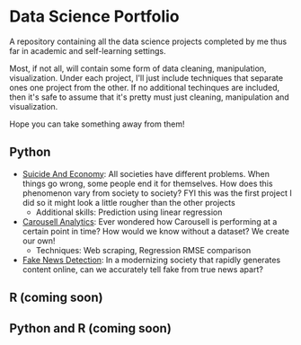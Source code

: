 # Data Science Portfolio
A repository containing all the data science projects completed by me thus far in academic and self-learning settings. 

Most, if not all, will contain some form of data cleaning, manipulation, visualization. Under each project, I'll just include techniques that separate ones one project from the other. If no additional techinques are included, then it's safe to assume that it's pretty must just cleaning, manipulation and visualization. 

Hope you can take something away from them!

## Python
- [Suicide And Economy](https://github.com/zenrith/Data-Science-Portfolio-/blob/main/Suicide%20And%20Economy/Suicide%20And%20Economy.ipynb): All societies have different problems. When things go wrong, some people end it for themselves. How does this phenomenon vary from society to society? FYI this was the first project I did so it might look a little rougher than the other projects
  - Additional skills: Prediction using linear regression
- [Carousell Analytics](https://github.com/zenrith/Data-Science-Portfolio-/blob/main/Carousell%20Analytics/Carousell%20Analytics.ipynb): Ever wondered how Carousell is performing at a certain point in time? How would we know without a dataset? We create our own!
  - Techniques: Web scraping, Regression RMSE comparison 
- [Fake News Detection](): In a modernizing society that rapidly generates content online, can we accurately tell fake from true news apart?

## R (coming soon)


## Python and R (coming soon) 
